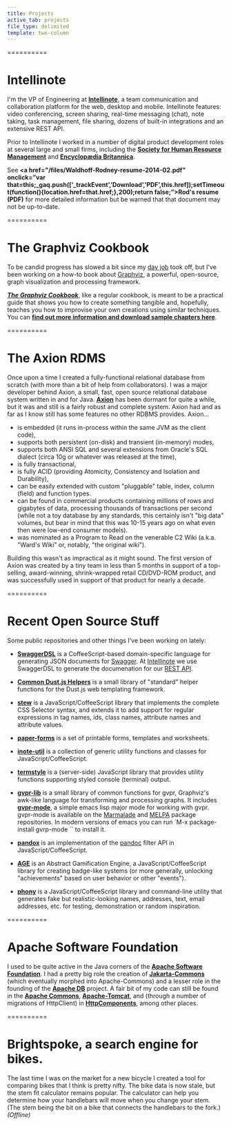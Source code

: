 ```yaml
---
title: Projects
active_tab: projects
file_type: delimited
template: two-column
---
```

==========
# Intellinote

I'm the VP of Engineering at **[Intellinote](https://www.intellinote.net/)**, a team communication and collaboration platform for the web, desktop and mobile. Intellinote features: video conferencing, screen sharing, real-time messaging (chat), note taking, task management, file sharing, dozens of built-in integrations and an extensive REST API.

Prior to Intellinote I worked in a number of digital product development roles at several large and small firms, including the **[Society for Human Resource Management](http://www.shrm.org/)** and **[Encyclop&aelig;dia Britannica](http://www.britannica.com/)**.  

See **<a href="/files/Waldhoff-Rodney-resume-2014-02.pdf" onclick=”var that=this;_gaq.push([‘_trackEvent’,’Download’,’PDF’,this.href]);setTimeout(function(){location.href=that.href;},200);return false;”>Rod's resume (PDF)</a>** for more detailed information but be warned that that document may not be up-to-date.

==========
# The Graphviz Cookbook

To be candid progress has slowed a bit since my [day job](https://www.intellinote.net/) took off, but I've been working on a how-to book about [Graphviz](http://www.graphviz.org/), a powerful, open-source, graph visualization and processing framework.

***[The Graphviz Cookbook](/projects/gv-cookbook.html)***, like a regular cookbook, is meant to be a practical guide that shows you how to create something tangible and, hopefully, teaches you how to improvise your own creations using similar techniques. You can **[find out more information and download sample chapters here](/projects/gv-cookbook.html)**.

==========
# The Axion RDMS

Once upon a time I created a fully-functional relational database from scratch (with more than a bit of help from collaborators). I was a major developer behind Axion, a small, fast, open source relational database system written in and for Java. **[Axion](http://axion.tigris.org/)** has been dormant for quite a while, but it was and still is a fairly robust and complete system. Axion had and as far as I know still has some features no other RDBMS provides. Axion...

 * is embedded (it runs in-process within the same JVM as the client code),
 * supports both persistent (on-disk) and transient (in-memory) modes,
 * supports both ANSI SQL and several extensions from Oracle's SQL dialect (circa 10g or whatever was released at the time),
 * is fully transactional,
 * is fully ACID (providing Atomicity, Consistency and Isolation and Durability),
 * can be easily extended with custom "pluggable" table, index, column (field) and function types.
 * can be found in commercial products containing millions of rows and gigabytes of data, processing thousands of transactions per second (while not a toy database by any standards, this certainly isn't "big data" volumes, but bear in mind that this was 10-15 years ago on what even then were low-end consumer models).
 * was nominated as a Program to Read on the venerable C2 Wiki (a.k.a. "Ward's Wiki" or, notably, "the original wiki").
 
Building this wasn't as impractical as it might sound. The first version of Axion was created by a tiny team in less than 5 months in support of a top-selling, award-winning, shrink-wrapped retail CD/DVD-ROM product, and was successfully used in support of that product for nearly a decade.

==========
# Recent Open Source Stuff

Some public repositories and other things I've been working on lately:

 * **[SwaggerDSL](https://www.npmjs.com/package/swagger-dsl)** is a CoffeeScript-based domain-specific language for generating JSON documents for [Swagger](http://swagger.io/). At [Intellinote](https://www.intellinote.net/) we use SwaggerDSL to generate the documenation for our [REST API](https://app.intellinote.net/rest/api/v2/).
 
 * **[Common Dust.js Helpers](https://github.com/rodw/common-dustjs-helpers)** is a small library of "standard" helper functions for the Dust.js web templating framework.
 
 * **[stew](https://github.com/rodw/stew)** is a JavaScript/CoffeeScript library that implements the complete CSS Selector syntax, and extends it to add support for regular expressions in tag names, ids, class names, attribute names and attribute values.
 
 * **[paper-forms](https://github.com/rodw/paper-forms)** is a set of printable forms, templates and worksheets.
 
 * **[inote-util](https://github.com/intellinote/inote-util)** is a collection of generic utility functions and classes for JavaScript/CoffeeScript.
 
 * **[termstyle](https://github.com/rodw/termstyle)** is a (server-side) JavaScript library that provides utility functions supporting styled console (terminal) output.
 
 * **[gvpr-lib](https://github.com/rodw/gvpr-lib)** is a small library of common functions for gvpr, Graphviz's awk-like language for transforming and processing graphs. It includes **[gvpr-mode](https://github.com/rodw/gvpr-lib/blob/master/extra/gvpr-mode.el)**, a simple emacs lisp major mode for working with gvpr. gvpr-mode is available on the [Marmalade](https://marmalade-repo.org/packages/gvpr-mode/) and [MELPA](http://melpa.org/#/gvpr-mode) package repositories. In modern versions of emacs you can run `M-x package-install <RET> gvrp-mode <RET>`` to install it.
 
 * **[pandox](https://github.com/rodw/pandox)** is an implementation of the [pandoc](http://johnmacfarlane.net/pandoc/) filter API in JavaScript/CoffeeScript.

 * **[AGE](https://github.com/rodw/age)** is an Abstract Gamification Engine, a JavaScript/CoffeeScript library for creating badge-like systems (or more generally, unlocking "achievements" based on user behavior or other "events").
 
 * **[phony](https://github.com/rodw/phony)** is a JavaScript/CoffeeScript library and command-line utility that generates fake but realistic-looking names, addresses, text, email addresses, etc. for testing, demonstration or random inspiration.

==========
# Apache Software Foundation

I used to be quite active in the Java corners of the **[Apache Software Foundation](http://www.apache.org/)**. I had a pretty big role the creation of **[Jakarta-Commons](http://commons.apache.org/)** (which eventually morphed into Apache-Commons) and a lesser role in the founding of the **[Apache DB](http://db.apache.org/)** project. A fair bit of my code can still be found in the **[Apache Commons](http://commons.apache.org/)**, **[Apache-Tomcat](http://tomcat.apache.org/)**, and (through a number of migrations of HttpClient) in **[HttpComponents](http://hc.apache.org/)**, among other places.

==========
# Brightspoke, a search engine for bikes.

The last time I was on the market for a new bicycle I created a tool for comparing bikes that I think is pretty nifty. The bike data is now stale, but the stem fit calculator remains popular. The calculator can help you determine how your handlebars will move when you change your stem. (The stem being the bit on a bike that connects the handlebars to the fork.) *(Offline)*
